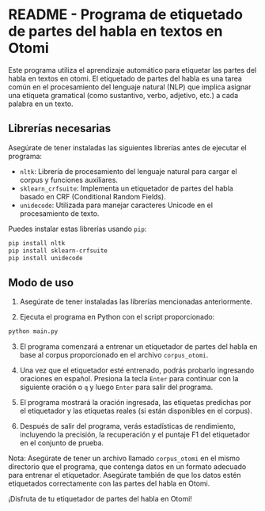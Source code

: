 # README - Programa de etiquetado de partes del habla en textos en Otomi

Este programa utiliza el aprendizaje automático para etiquetar las partes del habla en textos en otomi. El etiquetado de partes del habla es una tarea común en el procesamiento del lenguaje natural (NLP) que implica asignar una etiqueta gramatical (como sustantivo, verbo, adjetivo, etc.) a cada palabra en un texto.

## Librerías necesarias

Asegúrate de tener instaladas las siguientes librerías antes de ejecutar el programa:

- `nltk`: Librería de procesamiento del lenguaje natural para cargar el corpus y funciones auxiliares.
- `sklearn_crfsuite`: Implementa un etiquetador de partes del habla basado en CRF (Conditional Random Fields).
- `unidecode`: Utilizada para manejar caracteres Unicode en el procesamiento de texto.

Puedes instalar estas librerías usando `pip`:

```bash
pip install nltk
pip install sklearn-crfsuite
pip install unidecode
```

## Modo de uso

1. Asegúrate de tener instaladas las librerías mencionadas anteriormente.

2. Ejecuta el programa en Python con el script proporcionado:

```python
python main.py
```

3. El programa comenzará a entrenar un etiquetador de partes del habla en base al corpus proporcionado en el archivo `corpus_otomi`.

4. Una vez que el etiquetador esté entrenado, podrás probarlo ingresando oraciones en español. Presiona la tecla `Enter` para continuar con la siguiente oración o `q` y luego `Enter` para salir del programa.

5. El programa mostrará la oración ingresada, las etiquetas predichas por el etiquetador y las etiquetas reales (si están disponibles en el corpus).

6. Después de salir del programa, verás estadísticas de rendimiento, incluyendo la precisión, la recuperación y el puntaje F1 del etiquetador en el conjunto de prueba.

Nota: Asegúrate de tener un archivo llamado `corpus_otomi` en el mismo directorio que el programa, que contenga datos en un formato adecuado para entrenar el etiquetador. Asegúrate también de que los datos estén etiquetados correctamente con las partes del habla en Otomi.

¡Disfruta de tu etiquetador de partes del habla en Otomi!